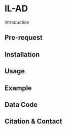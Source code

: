 # IL-AD

Introduction

## Pre-request

## Installation

## Usage

## Example

## Data Code

## Citation & Contact
